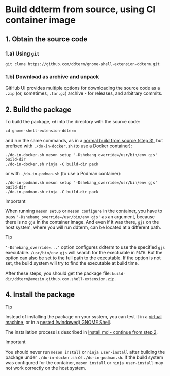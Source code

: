 <!--
SPDX-FileCopyrightText: 2022 Aleksandr Mezin <mezin.alexander@gmail.com>
SPDX-FileContributor: 2023 Ivan Peshekhonov

SPDX-License-Identifier: GPL-3.0-or-later
-->

# Build ddterm from source, using CI container image

## 1. Obtain the source code

### 1.a) Using `git`

    git clone https://github.com/ddterm/gnome-shell-extension-ddterm.git

### 1.b) Download as archive and unpack

GitHub UI provides multiple options for downloading the source code as a `.zip`
(or, sometimes, `.tar.gz`) archive - for releases, and arbitrary commits.

## 2. Build the package

To build the package, `cd` into the directory with the source code:

    cd gnome-shell-extension-ddterm

and run the same commands, as in a [normal build from source (step 3)],
but prefixed with `./do-in-docker.sh` (to use a Docker container):

    ./do-in-docker.sh meson setup '-Dshebang_override=/usr/bin/env gjs' build-dir
    ./do-in-docker.sh ninja -C build-dir pack

or with `./do-in-podman.sh` (to use a Podman container):

    ./do-in-podman.sh meson setup '-Dshebang_override=/usr/bin/env gjs' build-dir
    ./do-in-podman.sh ninja -C build-dir pack

[normal build from source (step 3)]: /docs/Build.md#3-build-the-package

> [!IMPORTANT]
> When running `meson setup` or `meson configure` in the container, you have
> to pass `'-Dshebang_override=/usr/bin/env gjs'` as an argument, because
> there is no `gjs` in the container image. And even if it was there, `gjs`
> on the host system, where you will run ddterm, can be located at a different
> path.

> [!TIP]
> `'-Dshebang_override=...'` option configures ddterm to use the specified
> `gjs` executable. `/usr/bin/env gjs` will search for the exectuable in
> `PATH`. But the option can also be set to the full path to the executable.
> If the option is not set, the build system will try to find the executable
> at build time.

After these steps, you should get the package file:
`build-dir/ddterm@amezin.github.com.shell-extension.zip`.

## 4. Install the package

> [!TIP]
> Instead of installing the package on your system, you can test it
> in a [virtual machine], or in a [nested (windowed) GNOME Shell].

[virtual machine]: /docs/Vagrant.md
[nested (windowed) GNOME Shell]: /docs/Debug.md

The installation process is described in [Install.md - continue from step 2].

[Install.md - continue from step 2]: /docs/Install.md#2-install-the-package

> [!IMPORTANT]
> You should never run `meson install` or `ninja user-install`
> after building the package under `./do-in-docker.sh` or `./do-in-podman.sh`.
> If the build system was configured for the container,
> `meson install` or `ninja user-install` may not work correctly on the host system.
